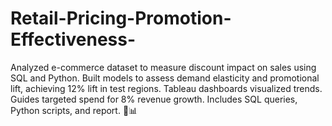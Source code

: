 # Retail-Pricing-Promotion-Effectiveness-
Analyzed e-commerce dataset to measure discount impact on sales using SQL and Python. Built models to assess demand elasticity and promotional lift, achieving 12% lift in test regions. Tableau dashboards visualized trends. Guides targeted spend for 8% revenue growth. Includes SQL queries, Python scripts, and report. 🛒📊
